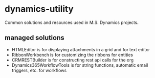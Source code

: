 # dynamics-utility
Common solutions and resources used in M.S. Dynamics projects.
## managed solutions
* HTMLEditor is for displaying attachments in a grid and for text editor
* RibbonWorkbench is for customizing the ribbons for entities
* CRMRESTBuilder is for constructing rest api calls for the org
* Dynamics365WorkflowTools is for string functions, automatic email triggers, etc. for workflows
